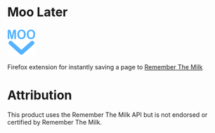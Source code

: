 
# Moo Later
![MooLaterLogo](data/icon-2-64.png?raw=true)

Firefox extension for instantly saving a page to [Remember The Milk](https://www.rememberthemilk.com/)

# Attribution
This product uses the Remember The Milk API but is not endorsed or certified by Remember The Milk.
